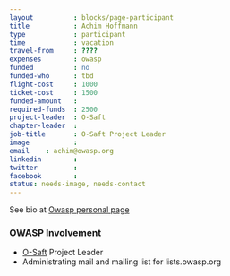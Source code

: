 ```yaml
---
layout          : blocks/page-participant
title           : Achim Hoffmann
type            : participant
time            : vacation
travel-from     : ????
expenses        : owasp
funded          : no
funded-who      : tbd
flight-cost     : 1000
ticket-cost     : 1500
funded-amount   :
required-funds  : 2500
project-leader  : O-Saft
chapter-leader  :
job-title       : O-Saft Project Leader
image           : 
email    : achim@owasp.org
linkedin        :
twitter         :
facebook        :
status: needs-image, needs-contact
---
```


See bio at [Owasp personal page](https://www.owasp.org/index.php/User:Achim)


### OWASP Involvement

* [O-Saft](https://www.owasp.org/index.php/O-Saft) Project Leader
* Administrating mail and mailing list for lists.owasp.org
